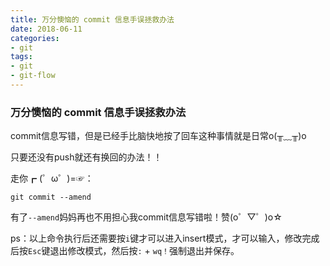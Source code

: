```yaml
---
title: 万分懊恼的 commit 信息手误拯救办法
date: 2018-06-11
categories:
- git 
tags:
- git
- git-flow
---
```


### 万分懊恼的 commit 信息手误拯救办法

commit信息写错，但是已经手比脑快地按了回车这种事情就是日常o(╥﹏╥)o

只要还没有push就还有换回的办法！！

走你┏ (゜ω゜)=☞：

```
git commit --amend
```

有了`--amend`妈妈再也不用担心我commit信息写错啦！赞(o゜▽゜)o☆

ps：以上命令执行后还需要按`i`键才可以进入insert模式，才可以输入，修改完成后按`Esc`键退出修改模式，然后按`:` + `wq！`强制退出并保存。